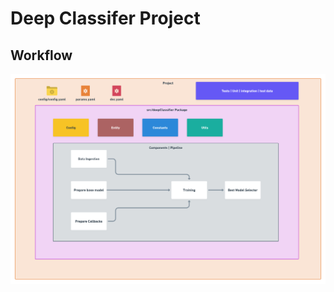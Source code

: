# Deep Classifer Project

## Workflow

![workflow](https://raw.githubusercontent.com/NeHa77A/DeepCNNClassifier/master/images/Project%20flow.png)
